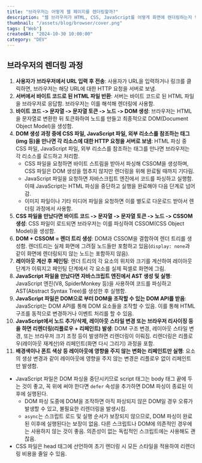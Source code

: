 ```yaml
---
title: "브라우저는 어떻게 웹 페이지를 렌더링할까?"
description: "웹 브라우저가 HTML, CSS, JavaScript를 어떻게 화면에 렌더링하는지 단계별로 정리했습니다."
thumbnail: "/assets/blog/browser/cover.png"
tags: ["Web"]
createdAt: "2024-10-30 10:00:00"
category: "DEV"
---
```


## 브라우저의 렌더링 과정

1. **사용자가 브라우저에서 URL 입력 후 전송**: 사용자가 URL을 입력하거나 링크를 클릭하면, 브라우저는 해당 URL에 대한 HTTP 요청을 서버로 보냄.
2. **서버에서 바이트 코드로 된 HTML 파일 반환**: 서버는 바이트 코드로 된 HTML 파일을 브라우저로 응답함. 브라우저는 이를 해석해 렌더링에 사용함.
3. **바이트 코드 -> 문자열 -> 문자열 토큰 -> 노드 -> DOM 생성**: 브라우저는 HTML을 문자열로 변환한 뒤 토큰화하여 노드를 만들고 최종적으로 DOM(Document Object Model)을 생성함.
4. **DOM 생성 과정 중에 CSS 파일, JavaScript 파일, 외부 리소스를 참조하는 태그(img 등)을 만나면 각 리소스에 대한 HTTP 요청을 서버로 보냄**: HTML 파싱 중 CSS 파일, JavaScript 파일, 외부 리소스를 참조하는 태그를 만나면 브라우저는 각 리소스를 로드하고 처리함.
   - CSS 파일을 요청하면 바이트 스트림을 받아서 파싱해 CSSOM을 생성하며, CSS 파일은 DOM 생성을 멈추지 않지만 렌더링을 위해 완료될 때까지 기다림.
   - JavaScript 파일을 요청하면 자바스크립트 엔진에서 코드를 파싱하고 실행함. 이때 JavaScript는 HTML 파싱을 중단하고 실행을 완료해야 다음 단계로 넘어감.
   - 이미지 파일이나 기타 미디어 파일을 요청하면 이를 별도로 다운로드 받아서 렌더링 과정에서 사용함.
5. **CSS 파일을 만났다면 바이트 코드 -> 문자열 -> 문자열 토큰 -> 노드 -> CSSOM 생성**: CSS 파일이 로드되면 브라우저는 이를 파싱하여 CSSOM(CSS Object Model)을 생성함.
6. **DOM + CSSOM = 렌더 트리 생성**: DOM과 CSSOM을 결합하여 렌더 트리를 생성함. 렌더트리는 실제 화면에 그려질 노드들만 포함하고 있음(`display: none`과 같이 화면에 렌더링되지 않는 노드는 포함하지 않음).
7. **레이아웃 계산 후 페인팅**: 렌더 트리의 각 요소의 위치와 크기를 계산하여 레이아웃 단계가 이뤄지고 페인팅 단계에서 각 요소를 실제 픽셀로 화면에 그림.
8. **JavaScript 파일을 만났다면 자바스크립트 엔진에서 AST 생성 및 실행**: JavaScript 엔진(V8, SpiderMonkey 등)을 사용하여 코드를 파싱하고 AST(Abstract Syntax Tree)를 생성한 후 실행함.
9. **JavaScript 파일은 DOM으로 부터 DOM을 조작할 수 있는 DOM API를 받음**: JavaScript는 DOM API를 통해 DOM 요소들을 조작할 수 있음. 이를 통해 HTML 구조를 동적으로 변경하거나 이벤트 처리를 할 수 있음.
10. **JavaScript에서 노드 추가/삭제, 레이아웃 스타일 변경 또는 브라우저 리사이징 등을 하면 리렌더링(리플로우 + 리페인트) 발생**: DOM 구조 변경, 레이아웃 스타일 변경, 또는 브라우저 크기 조정 등이 발생하면 리렌더링이 이뤄짐. 리렌더링은 리플로우(레이아웃 재계산)와 리페인트(화면 다시 그리기) 과정을 포함.
11. **배경색이나 폰트 색상 등 레이아웃에 영향을 주지 않는 변화는 리페인트만 실행**: 요소의 생상 변경과 같이 레이아웃에 영향을 주지 않는 변경은 리플로우 없이 리페인트만 발생함.

- JavaScript 파일은 DOM 파싱을 중단시키므로 script 태그는 body 태그 끝에 두는 것이 좋고, 꼭 위에 써야 한다면 `defer` 속성을 추가하면 DOM 파싱이 종료된 이후에 실행된다.
  - DOM 파싱 도중에 DOM을 조작하면 아직 파싱되지 않은 DOM일 경우 오류가 발생할 수 있고, 불필요한 리렌더링을 발생시킴.
  - `async`는 스크립트 로드 및 실행 순서가 보장되지 않으므로, DOM 파싱이 완료된 이후에 실행된다는 보장이 없음. 다른 스크립트나 DOM에 의존적인 경우에는 사용하지 않는 것이 좋음. 의존성이 없는 독립적인 스크립트에는 사용해도 괜찮음.
- CSS 파일은 head 태그에 선언하여 초기 렌더링 시 모든 스타일을 적용하여 리렌더링 비용을 줄일 수 있음.
